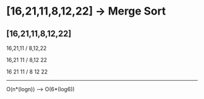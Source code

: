 # [16,21,11,8,12,22] -> Merge Sort

## [16,21,11,8,12,22]


16,21,11   /  8,12,22

16,21 11    /   8,12 22

16 21 11    /   8 12 22

---
O(n*(logn)) --> O(6*(log6))